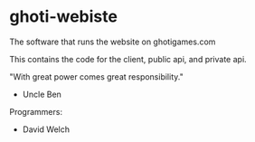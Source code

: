 # ghoti-webiste

The software that runs the website on ghotigames.com

This contains the code for the client, public api, and private api.

"With great power comes great responsibility."
- Uncle Ben

Programmers:
* David Welch
